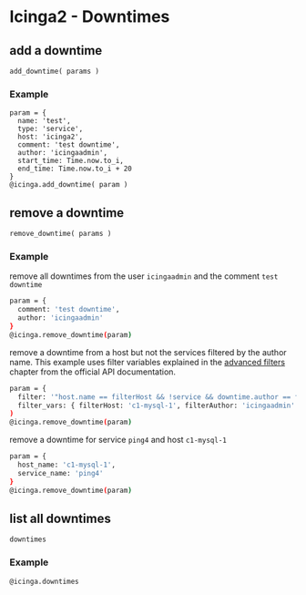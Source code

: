 # Icinga2 - Downtimes


## <a name="add-downtime"></a>add a downtime
    add_downtime( params )

### Example

    param = {
      name: 'test',
      type: 'service',
      host: 'icinga2',
      comment: 'test downtime',
      author: 'icingaadmin',
      start_time: Time.now.to_i,
      end_time: Time.now.to_i + 20
    }
    @icinga.add_downtime( param )


## <a name="remove-downtime"></a>remove a downtime
    remove_downtime( params )

### Example

remove all downtimes from the user `icingaadmin` and the comment `test downtime`

```bash
param = {
  comment: 'test downtime',
  author: 'icingaadmin'
}
@icinga.remove_downtime(param)
```

remove a downtime from a host but not the services filtered by the author name.
This example uses filter variables explained in the
[advanced filters](https://github.com/Icinga/icinga2/blob/master/doc/12-icinga2-api.md#icinga2-api-advanced-filters)
chapter from the official API documentation.

```bash
param = {
  filter: '"host.name == filterHost && !service && downtime.author == filterAuthor"',
  filter_vars: { filterHost: 'c1-mysql-1', filterAuthor: 'icingaadmin' }
)
@icinga.remove_downtime(param)
```

remove a downtime for service `ping4` and host `c1-mysql-1`

```bash
param = {
  host_name: 'c1-mysql-1',
  service_name: 'ping4'
}
@icinga.remove_downtime(param)
```


## <a name="list-downtimes"></a>list all downtimes
    downtimes

### Example
    @icinga.downtimes
